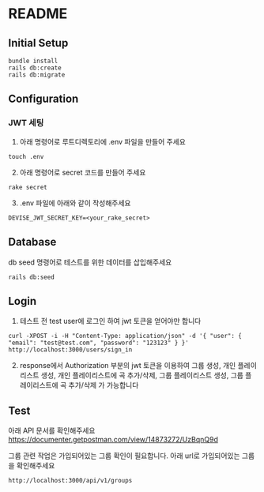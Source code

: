 # README

## Initial Setup

```
bundle install
rails db:create
rails db:migrate
```

## Configuration
### JWT 세팅
1. 아래 명령어로 루트디렉토리에 .env 파일을 만들어 주세요
```
touch .env
```
2. 아래 명령어로 secret 코드를 만들어 주세요
```
rake secret
```
3. .env 파일에 아래와 같이 작성해주세요
```
DEVISE_JWT_SECRET_KEY=<your_rake_secret>
```

## Database
db seed 명령어로 테스트를 위한 데이터를 삽입해주세요
```
rails db:seed
```

## Login
1. 테스트 전 test user에 로그인 하여 jwt 토큰을 얻어야만 합니다
```
curl -XPOST -i -H "Content-Type: application/json" -d '{ "user": { "email": "test@test.com", "password": "123123" } }' http://localhost:3000/users/sign_in
```

2. response에서 Authorization 부분의 jwt 토큰을 이용하여 그룹 생성, 개인 플레이리스트 생성, 개인 플레이리스트에 곡 추가/삭제, 그룹 플레이리스트 생성, 그룹 플레이리스트에 곡 추가/삭제 가 가능합니다

## Test
아래 API 문서를 확인해주세요
https://documenter.getpostman.com/view/14873272/UzBqnQ9d

그룹 관련 작업은 가입되어있는 그룹 확인이 필요합니다. 아래 url로 가입되어있는 그룹을 확인해주세요
```
http://localhost:3000/api/v1/groups
```
